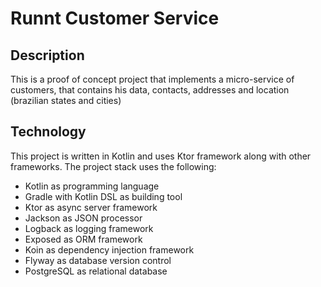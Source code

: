 # Runnt Customer Service

## Description 
This is a proof of concept project that implements a micro-service of customers,  that contains his data, contacts, addresses and location (brazilian states and cities)

## Technology
This project is written in Kotlin and uses Ktor framework along with other frameworks.
The project stack uses the following:
- Kotlin as programming language
- Gradle with Kotlin DSL as building tool
- Ktor as async server framework
- Jackson as JSON processor
- Logback as logging framework
- Exposed as ORM framework
- Koin as dependency injection framework
- Flyway as database version control
- PostgreSQL as relational database
